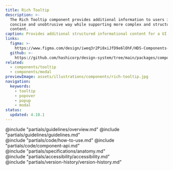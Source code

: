 ```yaml
---
title: Rich Tooltip
description: >-
  The Rich Tooltip component provides additional information to users in a
  concise and unobtrusive way while supporting more complex and structured
  content.
caption: Provides additional structured informational content for a UI element.
links:
  figma: >-
    https://www.figma.com/design/iweq3r2Pi8xiJfD9e6lOhF/HDS-Components-v2.0?node-id=67421-82911&t=w8xQlWxzH7bwXLe2-1
  github: >-
    https://github.com/hashicorp/design-system/tree/main/packages/components/src/components/hds/rich-tooltip
related:
  - components/tooltip
  - components/modal
previewImage: assets/illustrations/components/rich-tooltip.jpg
navigation:
  keywords:
    - tooltip
    - popover
    - popup
    - modal
status:
  updated: 4.18.1
---
```


<section data-tab="Guidelines">
  @include "partials/guidelines/overview.md"
  @include "partials/guidelines/guidelines.md"
</section>

<section data-tab="Code">
  @include "partials/code/how-to-use.md"
  @include "partials/code/component-api.md"
</section>

<section data-tab="Specifications">
  @include "partials/specifications/anatomy.md"
</section>

<section data-tab="Accessibility">
  @include "partials/accessibility/accessibility.md"
</section>

<section data-tab="Version history">
  @include "partials/version-history/version-history.md"
</section>
